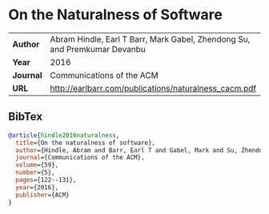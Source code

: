 # On the Naturalness of Software

<table>
<tr>
<td><b>Author</b></td>
<td>Abram Hindle, Earl T Barr, Mark Gabel, Zhendong Su, and Premkumar Devanbu</td>
</tr>
<tr>
<td><b>Year</b></td>
<td>2016</td>
</tr>
<tr>
<td><b>Journal</b></td>
<td>Communications of the ACM</td>
</tr>
<tr>
<td><b>URL</b></td>
<td><a href="http://earlbarr.com/publications/naturalness_cacm.pdf">http://earlbarr.com/publications/naturalness_cacm.pdf</a></td>
</tr>
</table>

## BibTex

```bibtex
@article{hindle2016naturalness,
  title={On the naturalness of software},
  author={Hindle, Abram and Barr, Earl T and Gabel, Mark and Su, Zhendong and Devanbu, Premkumar},
  journal={Communications of the ACM},
  volume={59},
  number={5},
  pages={122--131},
  year={2016},
  publisher={ACM}
}
```
